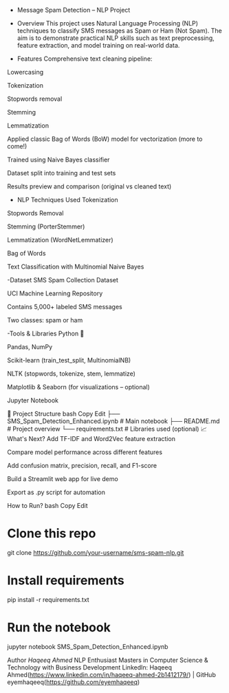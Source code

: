 - Message Spam Detection – NLP Project
- Overview
This project uses Natural Language Processing (NLP) techniques to classify SMS messages as Spam or Ham (Not Spam). The aim is to demonstrate practical NLP skills such as text preprocessing, feature extraction, and model training on real-world data.

- Features
Comprehensive text cleaning pipeline:

Lowercasing

Tokenization

Stopwords removal

Stemming

Lemmatization

Applied classic Bag of Words (BoW) model for vectorization (more to come!)

Trained using Naive Bayes classifier

Dataset split into training and test sets

Results preview and comparison (original vs cleaned text)

- NLP Techniques Used
Tokenization

Stopwords Removal

Stemming (PorterStemmer)

Lemmatization (WordNetLemmatizer)

Bag of Words

Text Classification with Multinomial Naive Bayes

-Dataset
SMS Spam Collection Dataset

UCI Machine Learning Repository

Contains 5,000+ labeled SMS messages

Two classes: spam or ham

-Tools & Libraries
Python 🐍

Pandas, NumPy

Scikit-learn (train_test_split, MultinomialNB)

NLTK (stopwords, tokenize, stem, lemmatize)

Matplotlib & Seaborn (for visualizations – optional)

Jupyter Notebook

📂 Project Structure
bash
Copy
Edit
├── SMS_Spam_Detection_Enhanced.ipynb   # Main notebook
├── README.md                           # Project overview
└── requirements.txt                    # Libraries used (optional)
📈 What's Next?
Add TF-IDF and Word2Vec feature extraction

Compare model performance across different features

Add confusion matrix, precision, recall, and F1-score

Build a Streamlit web app for live demo

Export as .py script for automation

How to Run?
bash
Copy
Edit
# Clone this repo
git clone https://github.com/your-username/sms-spam-nlp.git

# Install requirements
pip install -r requirements.txt

# Run the notebook
jupyter notebook SMS_Spam_Detection_Enhanced.ipynb

Author
*Haqeeq Ahmed*
NLP Enthusiast
Masters in Computer Science & Technology with Business Development
LinkedIn: Haqeeq Ahmed(https://www.linkedin.com/in/haqeeq-ahmed-2b1412179/) | GitHub eyemhaqeeq(https://github.com/eyemhaqeeq)
